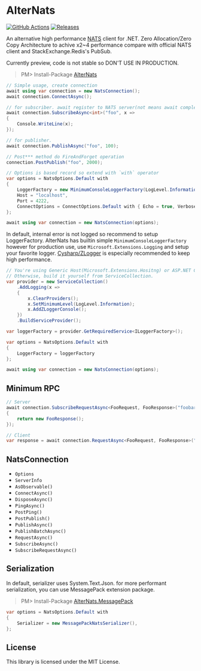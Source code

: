 # AlterNats
[![GitHub Actions](https://github.com/Cysharp/AlterNats/workflows/Build-Debug/badge.svg)](https://github.com/Cysharp/AlterNats/actions) [![Releases](https://img.shields.io/github/release/Cysharp/AlterNats.svg)](https://github.com/Cysharp/AlterNats/releases)

An alternative high performance [NATS](https://nats.io/) client for .NET. Zero Allocation/Zero Copy Architecture to achive x2~4 performance compare with official NATS client and StackExchange.Redis's PubSub.

Currently preview, code is not stable so DON'T USE IN PRODUCTION.

> PM> Install-Package [AlterNats](https://www.nuget.org/packages/AlterNats)

```csharp
// Simple usage, create connection
await using var connection = new NatsConnection();
await connection.ConnectAsync();

// for subscriber. await register to NATS server(not means await complete)
await connection.SubscribeAsync<int>("foo", x =>
{
    Console.WriteLine(x);
});

// for publisher.
await connection.PublishAsync("foo", 100);

// Post*** method do FireAndForget operation
connection.PostPublish("foo", 2000);
```

```csharp
// Options is based record so extend with `with` operator
var options = NatsOptions.Default with
{
    LoggerFactory = new MinimumConsoleLoggerFactory(LogLevel.Information),
    Host = "localhost",
    Port = 4222,
    ConnectOptions = ConnectOptions.Default with { Echo = true, Verbose = false }
};

await using var connection = new NatsConnection(options);
```

In default, internal error is not logged so recommend to setup LoggerFactory. AlterNats has builtin simple `MinimumConsoleLoggerFactory` however for production use, use `Microsoft.Extensions.Logging` and setup your favorite logger. [Cysharp/ZLogger](https://github.com/Cysharp/ZLogger/) is especially recommended to keep high performance.

```csharp
// You're using Generic Host(Microsoft.Extensions.Hositng) or ASP.NET Core, you can get ILoggerFactory from the built-in pipeline.
// Otherwise, build it yourself from ServiceCollection.
var provider = new ServiceCollection()
    .AddLogging(x =>
    {
        x.ClearProviders();
        x.SetMinimumLevel(LogLevel.Information);
        x.AddZLoggerConsole();
    })
    .BuildServiceProvider();

var loggerFactory = provider.GetRequiredService<ILoggerFactory>();

var options = NatsOptions.Default with
{
    LoggerFactory = loggerFactory
};

await using var connection = new NatsConnection(options);
```

Minimum RPC
---
```csharp
// Server
await connection.SubscribeRequestAsync<FooRequest, FooResponse>("foobar.key", req =>
{
    return new FooResponse();
});

// Client
var response = await connection.RequestAsync<FooRequest, FooResponse>("foobar.key", new FooRequest());
```

NatsConnection
---

* `Options`
* `ServerInfo`
* `AsObservable()`
* `ConnectAsync()`
* `DisposeAsync()`
* `PingAsync()`
* `PostPing()`
* `PostPublish()`
* `PublishAsync()`
* `PublishBatchAsync()`
* `RequestAsync()`
* `SubscribeAsync()`
* `SubscribeRequestAsync()`

Serialization
---
In default, serializer uses System.Text.Json. for more performant serialization, you can use MessagePack extension package.

> PM> Install-Package [AlterNats.MessagePack](https://www.nuget.org/packages/AlterNats.MessagePack)

```csharp
var options = NatsOptions.Default with
{
    Serializer = new MessagePackNatsSerializer(),
};
```

License
---
This library is licensed under the MIT License.
